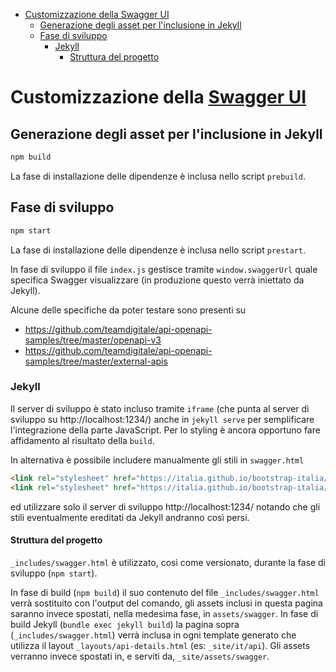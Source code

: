 <!-- START doctoc generated TOC please keep comment here to allow auto update -->
<!-- DON'T EDIT THIS SECTION, INSTEAD RE-RUN doctoc TO UPDATE -->


- [Customizzazione della Swagger UI](#customizzazione-della-swagger-ui)
  - [Generazione degli asset per l'inclusione in Jekyll](#generazione-degli-asset-per-linclusione-in-jekyll)
  - [Fase di sviluppo](#fase-di-sviluppo)
    - [Jekyll](#jekyll)
      - [Struttura del progetto](#struttura-del-progetto)

<!-- END doctoc generated TOC please keep comment here to allow auto update -->

# Customizzazione della [Swagger UI](https://github.com/swagger-api/swagger-ui)

## Generazione degli asset per l'inclusione in Jekyll

```sh
npm build
```

La fase di installazione delle dipendenze è inclusa nello script `prebuild`.

## Fase di sviluppo

```sh
npm start
```

La fase di installazione delle dipendenze è inclusa nello script `prestart`.

In fase di sviluppo il file `index.js` gestisce tramite `window.swaggerUrl` quale specifica Swagger visualizzare (in produzione questo verrà iniettato da Jekyll).

Alcune delle specifiche da poter testare sono presenti su
- https://github.com/teamdigitale/api-openapi-samples/tree/master/openapi-v3
- https://github.com/teamdigitale/api-openapi-samples/tree/master/external-apis

### Jekyll

Il server di sviluppo è stato incluso tramite `iframe` (che punta al server di sviluppo su http://localhost:1234/) anche in `jekyll serve` per semplificare l'integrazione della parte JavaScript.
Per lo styling è ancora opportuno fare affidamento al risultato della `build`.

In alternativa è possibile includere manualmente gli stili in `swagger.html`
```html
<link rel="stylesheet" href="https://italia.github.io/bootstrap-italia/dist/css/bootstrap-italia.min.css">
<link rel="stylesheet" href="https://italia.github.io/bootstrap-italia/dist/css/italia-icon-font.css">

```
ed utilizzare solo il server di sviluppo http://localhost:1234/ notando che gli stili eventualmente ereditati da Jekyll andranno così persi.

#### Struttura del progetto

`_includes/swagger.html` è utilizzato, così come versionato, durante la fase di sviluppo (`npm start`).

In fase di build (`npm build`) il suo contenuto del file `_includes/swagger.html` verrà sostituito con l'output del comando, gli assets inclusi in questa pagina saranno invece spostati, nella medesima fase, in `assets/swagger`.
In fase di build Jekyll (`bundle exec jekyll build`) la pagina sopra (`_includes/swagger.html`) verrà inclusa in ogni template generato che utilizza il layout `_layouts/api-details.html` (es: `_site/it/api`).
Gli assets verranno invece spostati in, e serviti da, `_site/assets/swagger`.
